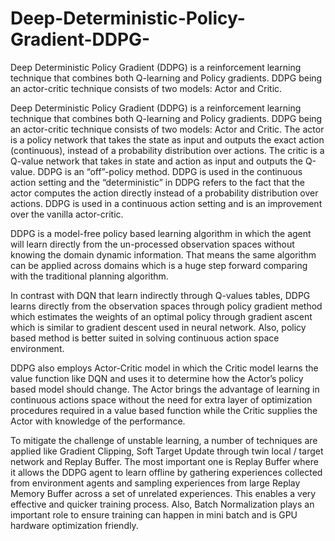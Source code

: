 # Deep-Deterministic-Policy-Gradient-DDPG-
Deep Deterministic Policy Gradient (DDPG) is a reinforcement learning technique that combines both Q-learning and Policy gradients. DDPG being an actor-critic technique consists of two models: Actor and Critic.

Deep Deterministic Policy Gradient (DDPG) is a reinforcement learning technique that combines both Q-learning and Policy gradients. DDPG being an actor-critic technique consists of two models: Actor and Critic. The actor is a policy network that takes the state as input and outputs the exact action (continuous), instead of a probability distribution over actions. The critic is a Q-value network that takes in state and action as input and outputs the Q-value. DDPG is an “off”-policy method. DDPG is used in the continuous action setting and the “deterministic” in DDPG refers to the fact that the actor computes the action directly instead of a probability distribution over actions.
DDPG is used in a continuous action setting and is an improvement over the vanilla actor-critic.

DDPG is a model-free policy based learning algorithm in which the agent will learn directly from the un-processed observation spaces without knowing the domain dynamic information. That means the same algorithm can be applied across domains which is a huge step forward comparing with the traditional planning algorithm. 

In contrast with DQN that learn indirectly through Q-values tables, DDPG learns directly from the observation spaces through policy gradient method which estimates the weights of an optimal policy through gradient ascent which is similar to gradient descent used in neural network. Also, policy based method is better suited in solving continuous action space environment.

DDPG also employs Actor-Critic model in which the Critic model learns the value function like DQN and uses it to determine how the Actor’s policy based model should change. The Actor brings the advantage of learning in continuous actions space without the need for extra layer of optimization procedures required in a value based function while the Critic supplies the Actor with knowledge of the performance.

To mitigate the challenge of unstable learning, a number of techniques are applied like Gradient Clipping, Soft Target Update through twin local / target network and Replay Buffer. The most important one is Replay Buffer where it allows the DDPG agent to learn offline by gathering experiences collected from environment agents and sampling experiences from large Replay Memory Buffer across a set of unrelated experiences. This enables a very effective and quicker training process. Also, Batch Normalization plays an important role to ensure training can happen in mini batch and is GPU hardware optimization friendly.

